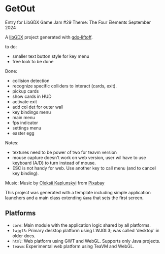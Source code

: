 # GetOut

Entry for LibGDX Game Jam #29
Theme: The Four Elements
September 2024

A [libGDX](https://libgdx.com/) project generated with [gdx-liftoff](https://github.com/libgdx/gdx-liftoff).




to do:
- smaller text button style for key menu
- free look to be done


Done:
- collision detection
- recognize specific colliders to interact (cards, exit).
- pickup cards
- show cards in HUD
- activate exit
- add col det for outer wall
- key bindings menu
- main menu
- fps indicator
- settings menu
- easter egg

Notes:
- textures need to be power of two for teavm version
- mouse capture doesn't work on web version, user wil have to use keyboard (A/D) to turn instead of mouse.
- ESC is not handy for web. Use another key to call menu (and to cancel key binding).



Music:
Music by <a href="https://pixabay.com/users/lesfm-22579021/?utm_source=link-attribution&utm_medium=referral&utm_campaign=music&utm_content=10900">Oleksii Kaplunskyi</a> from <a href="https://pixabay.com//?utm_source=link-attribution&utm_medium=referral&utm_campaign=music&utm_content=10900">Pixabay</a>

This project was generated with a template including simple application launchers and a main class extending `Game` that sets the first screen.

## Platforms

- `core`: Main module with the application logic shared by all platforms.
- `lwjgl3`: Primary desktop platform using LWJGL3; was called 'desktop' in older docs.
- `html`: Web platform using GWT and WebGL. Supports only Java projects.
- `teavm`: Experimental web platform using TeaVM and WebGL.
